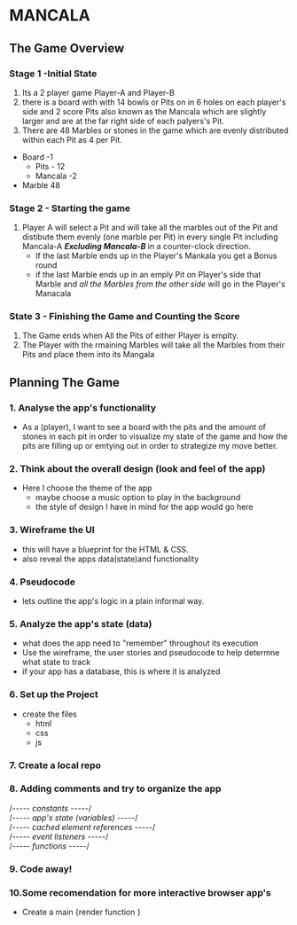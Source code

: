 
# MANCALA
## The Game Overview
###  Stage 1 -Initial State
1. Its a 2 player game Player-A and Player-B
2. there is a board with with 14 bowls or Pits on in 6 holes on each player's side and 2 score Pits also known as the Mancala  which are slightly larger and are at the far right side of each palyers's Pit.
3. There are 48 Marbles or stones in the game which are evenly distributed within each Pit as 4 per Pit.

* Board -1
    * Pits - 12
    * Mancala -2
* Marble 48

### Stage 2 - Starting the game
1. Player A will select a Pit and will take all the marbles out of the Pit and distibute them evenly (one marble per Pit) in every single Pit including Mancala-A  ***Excluding Mancala-B*** in a counter-clock direction. 
    * If the last Marble ends up in the Player's Mankala you get a Bonus round
    * if the last Marble ends up in an emply Pit on Player's side that Marble and *all the Marbles from the other side* will go in the Player's Manacala


### State 3 - Finishing the Game and Counting the Score
1. The Game ends when All the Pits of either Player is emplty.
2. The Player with the rmaining Marbles will take all the Marbles from their Pits and place them into its Mangala

## Planning The Game
### 1. Analyse the app's functionality
* As a (player), I want to see a board with the pits and the amount of stones in each pit in order to visualize my state of the game and how the pits are filling up or emtying out in order to strategize my move better. 

### 2. Think about the overall design (look and feel of the app)
* Here I choose the theme of the app 
    * maybe choose a music option to play in the background 
    * the style of design I have in mind for the app would go here 
### 3. Wireframe the UI
* this will have a blueprint for the HTML & CSS.
* also reveal the apps data(state)and functionality

### 4. Pseudocode
* lets outline the app's logic in a plain informal way.

### 5. Analyze the app's state (data)
* what does the app need to "remember" throughout its execution
* Use the wireframe, the user stories and pseudocode to help determne what state to track
* if your app has a database, this is where it is analyzed

### 6. Set up the Project
* create the files 
    * html
    * css
    * js
### 7. Create a local repo

### 8. Adding comments and try to organize the app
/*----- constants -----*/  
/*----- app's state (variables) -----*/  
/*----- cached element references -----*/  
/*----- event listeners -----*/  
/*----- functions -----*/  

### 9. Code away!


### 10.Some recomendation for more interactive browser app's
* Create a main {render function }